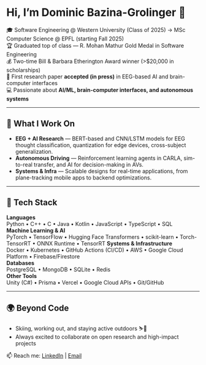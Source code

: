 # Hi, I’m Dominic Bazina-Grolinger 👋

🎓 Software Engineering @ Western University (Class of 2025) → MSc Computer Science @ EPFL (starting Fall 2025)  
🏆 Graduated top of class — R. Mohan Mathur Gold Medal in Software Engineering  
💰 Two-time Bill & Barbara Etherington Award winner (>$20,000 in scholarships)  
📝 First research paper **accepted (in press)** in EEG-based AI and brain-computer interfaces  
💻 Passionate about **AI/ML, brain-computer interfaces, and autonomous systems** 

---

## 🚀 What I Work On
- **EEG + AI Research** — BERT-based and CNN/LSTM models for EEG thought classification, quantization for edge devices, cross-subject generalization.  
- **Autonomous Driving** — Reinforcement learning agents in CARLA, sim-to-real transfer, and AI for decision-making in AVs.  
- **Systems & Infra** — Scalable designs for real-time applications, from plane-tracking mobile apps to backend optimizations.

---

## 🧰 Tech Stack
**Languages**  
Python • C++ • C • Java • Kotlin • JavaScript • TypeScript • SQL  
**Machine Learning & AI**  
PyTorch • TensorFlow • Hugging Face Transformers • scikit-learn • Torch-TensorRT • ONNX Runtime • TensorRT
**Systems & Infrastructure**  
Docker • Kubernetes • GitHub Actions (CI/CD) • AWS • Google Cloud Platform • Firebase/Firestore  
**Databases**  
PostgreSQL • MongoDB • SQLite • Redis  
**Other Tools**  
Unity (C#) • Prisma • Vercel • Google Cloud APIs • Git/GitHub

---

## 🌍 Beyond Code
- Skiing, working out, and staying active outdoors ⛷️💪  
- Always excited to collaborate on open research and high-impact projects  

📫 Reach me: [LinkedIn](www.linkedin.com/in/dominic-bazina-grolinger) | [Email](mailto:dbazinag@gmail.com)
<!--
**dbazinag/dbazinag** is a ✨ _special_ ✨ repository because its `README.md` (this file) appears on your GitHub profile.

Here are some ideas to get you started:

- 🔭 I’m currently working on ...
- 🌱 I’m currently learning ...
- 👯 I’m looking to collaborate on ...
- 🤔 I’m looking for help with ...
- 💬 Ask me about ...
- 📫 How to reach me: ...
- 😄 Pronouns: ...
- ⚡ Fun fact: ...
-->
